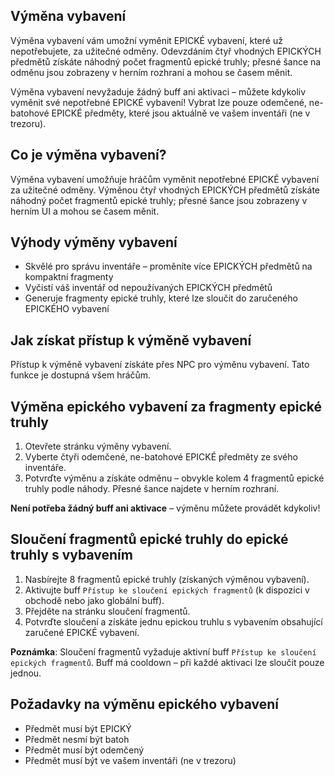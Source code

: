## Výměna vybavení

Výměna vybavení vám umožní vyměnit EPICKÉ vybavení, které už nepotřebujete, za užitečné odměny. Odevzdáním čtyř vhodných EPICKÝCH předmětů získáte náhodný počet fragmentů epické truhly; přesné šance na odměnu jsou zobrazeny v herním rozhraní a mohou se časem měnit.

Výměna vybavení nevyžaduje žádný buff ani aktivaci – můžete kdykoliv vyměnit své nepotřebné EPICKÉ vybavení! Vybrat lze pouze odemčené, ne-batohové EPICKÉ předměty, které jsou aktuálně ve vašem inventáři (ne v trezoru).

## Co je výměna vybavení?

Výměna vybavení umožňuje hráčům vyměnit nepotřebné EPICKÉ vybavení za užitečné odměny. Výměnou čtyř vhodných EPICKÝCH předmětů získáte náhodný počet fragmentů epické truhly; přesné šance jsou zobrazeny v herním UI a mohou se časem měnit.

## Výhody výměny vybavení

- Skvělé pro správu inventáře – proměníte více EPICKÝCH předmětů na kompaktní fragmenty
- Vyčistí váš inventář od nepoužívaných EPICKÝCH předmětů
- Generuje fragmenty epické truhly, které lze sloučit do zaručeného EPICKÉHO vybavení

## Jak získat přístup k výměně vybavení

Přístup k výměně vybavení získáte přes NPC pro výměnu vybavení. Tato funkce je dostupná všem hráčům.

## Výměna epického vybavení za fragmenty epické truhly

1. Otevřete stránku výměny vybavení.
2. Vyberte čtyři odemčené, ne-batohové EPICKÉ předměty ze svého inventáře.
3. Potvrďte výměnu a získáte odměnu – obvykle kolem 4 fragmentů epické truhly podle náhody. Přesné šance najdete v herním rozhraní.

**Není potřeba žádný buff ani aktivace** – výměnu můžete provádět kdykoliv!

## Sloučení fragmentů epické truhly do epické truhly s vybavením

1. Nasbírejte 8 fragmentů epické truhly (získaných výměnou vybavení).
2. Aktivujte buff `Přístup ke sloučení epických fragmentů` (k dispozici v obchodě nebo jako globální buff).
3. Přejděte na stránku sloučení fragmentů.
4. Potvrďte sloučení a získáte jednu epickou truhlu s vybavením obsahující zaručené EPICKÉ vybavení.

**Poznámka**: Sloučení fragmentů vyžaduje aktivní buff `Přístup ke sloučení epických fragmentů`. Buff má cooldown – při každé aktivaci lze sloučit pouze jednou.

## Požadavky na výměnu epického vybavení

- Předmět musí být EPICKÝ
- Předmět nesmí být batoh
- Předmět musí být odemčený
- Předmět musí být ve vašem inventáři (ne v trezoru)
